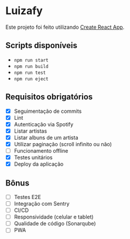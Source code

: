 # Luizafy

Este projeto foi feito utilizando [Create React App](https://github.com/facebook/create-react-app).

## Scripts disponíveis
- `npm run start`
- `npm run build`
- `npm run test`
- `npm run eject`

## Requisitos obrigatórios
- [X] Seguimentação de commits
- [X] Lint
- [X] Autenticação via Spotify
- [X] Listar artistas
- [X] Listar albuns de um artista
- [X] Utilizar paginação (scroll infinito ou não)
- [ ] Funcionamento offline
- [X] Testes unitários
- [X] Deploy da aplicação

## Bônus
- [ ] Testes E2E
- [ ] Integração com Sentry
- [ ] CI/CD
- [ ] Responsividade (celular e tablet)
- [ ] Qualidade de código (Sonarqube)
- [ ] PWA